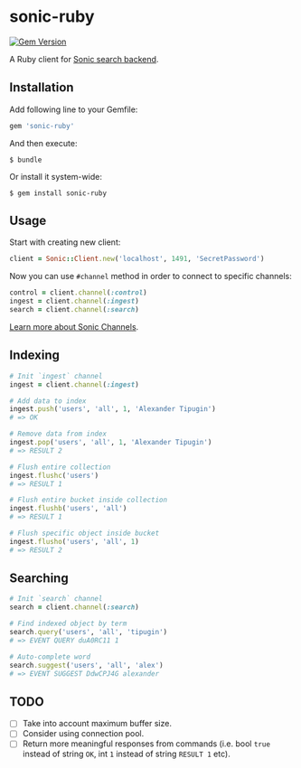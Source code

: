 # sonic-ruby

[![Gem Version](https://badge.fury.io/rb/sonic-ruby.svg)](https://badge.fury.io/rb/sonic-ruby)

A Ruby client for [Sonic search backend](https://github.com/valeriansaliou/sonic).

## Installation

Add following line to your Gemfile:

```ruby
gem 'sonic-ruby'
```

And then execute:

```shell
$ bundle
```

Or install it system-wide:

```shell
$ gem install sonic-ruby
```

## Usage

Start with creating new client:

```ruby
client = Sonic::Client.new('localhost', 1491, 'SecretPassword')
```

Now you can use `#channel` method in order to connect to specific channels:

```ruby
control = client.channel(:control)
ingest = client.channel(:ingest)
search = client.channel(:search)
```

[Learn more about Sonic Channels](https://github.com/valeriansaliou/sonic/blob/master/PROTOCOL.md).

## Indexing

```ruby
# Init `ingest` channel
ingest = client.channel(:ingest)

# Add data to index
ingest.push('users', 'all', 1, 'Alexander Tipugin')
# => OK

# Remove data from index
ingest.pop('users', 'all', 1, 'Alexander Tipugin')
# => RESULT 2

# Flush entire collection
ingest.flushc('users')
# => RESULT 1

# Flush entire bucket inside collection
ingest.flushb('users', 'all')
# => RESULT 1

# Flush specific object inside bucket
ingest.flusho('users', 'all', 1)
# => RESULT 2
```

## Searching

```ruby
# Init `search` channel
search = client.channel(:search)

# Find indexed object by term
search.query('users', 'all', 'tipugin')
# => EVENT QUERY duA0RC11 1

# Auto-complete word
search.suggest('users', 'all', 'alex')
# => EVENT SUGGEST DdwCPJ4G alexander
```

## TODO

- [ ] Take into account maximum buffer size.
- [ ] Consider using connection pool.
- [ ] Return more meaningful responses from commands (i.e. bool `true` instead of string `OK`, int `1` instead of string `RESULT 1` etc).
